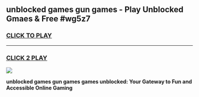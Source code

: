 
## unblocked games gun games - Play Unblocked Gmaes & Free #wg5z7
<h3>
<a href="https://news.freeplayer.one?title=unblocked_games_gun_games&ref=26F">CLICK TO PLAY</a></h3>
<hr>

<h3>
<a href="https://news.freeplayer.one?title=unblocked_games_gun_games&ref=26F">CLICK 2 PLAY</a>
  
</h3>

<a href="https://news.freeplayer.one?title=unblocked_games_gun_games&ref=26F/"><img src="https://clearcache.store/games.png"></a>


**unblocked games gun games games unblocked: Your Gateway to Fun and Accessible Online Gaming**
